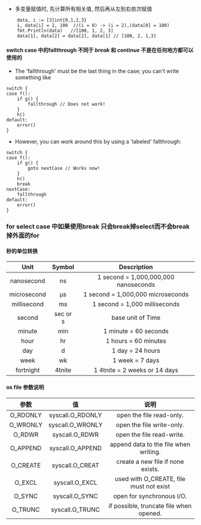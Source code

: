 
* 多变量赋值时, 先计算所有相关值, 然后再从左到右依次赋值 
```
	data, i := [3]int{0,1,2,3}
	i, data[i] = 2, 100  //(i = 0) -> (i = 2),(data[0] = 100)
	fmt.Println(data)   //[100, 1, 2, 3]
	data[1], data[2] = data[2], data[1] // [100, 2, 1,3]
``` 

#### switch case 中的fallthrough 不同于 *break* 和 *continue* 不是在任何地方都可以使用的 
* The 'fallthrough' must be the last thing in the case; you can't write something like
```
switch {
case f():
    if g() {
        fallthrough // Does not work!
    }
    h()
default:
    error()
}
```
* However, you can work around this by using a 'labeled' fallthrough:
```
switch {
case f():
    if g() {
        goto nextCase // Works now!
    }
    h()
    break
nextCase:
    fallthrough
default:
    error()
}
```

### for select case 中如果使用break 只会break掉select而不会break掉外面的for

#### 秒的单位转换
Unit               | Symbol | Description 
:-----------------:|:------:|:-------------------------------------: 
nanosecond         |   ns   | 1 second = 1,000,000,000 nanoseconds
microsecond        |   μs   | 1 second = 1,000,000 microseconds
millisecond        |   ms   | 1 second = 1,000 milliseconds
second             |sec or s| base unit of Time
minute             |   min  | 1 minute = 60 seconds
hour               |   hr   | 1 hours = 60 minutes
day                |   d    | 1 day = 24 hours
week               |   wk   | 1 week = 7 days
fortnight          | 4tnite | 1 4tnite = 2 weeks or 14 days

#### os file 参数说明
 参数          |        值        | 说明
 :------------:|:----------------:|:--------------------------------------:
 O_RDONLY      |syscall.O_RDONLY  | open the file read-only.
 O_WRONLY      |syscall.O_WRONLY  | open the file write-only.
 O_RDWR        |syscall.O_RDWR    | open the file read-write.
 O_APPEND      |syscall.O_APPEND  | append data to the file when writing.
 O_CREATE      |syscall.O_CREAT   | create a new file if none exists.
 O_EXCL        |syscall.O_EXCL    | used with O_CREATE, file must not exist
 O_SYNC        |syscall.O_SYNC    | open for synchronous I/O.
 O_TRUNC       |syscall.O_TRUNC   | if possible, truncate file when opened.

